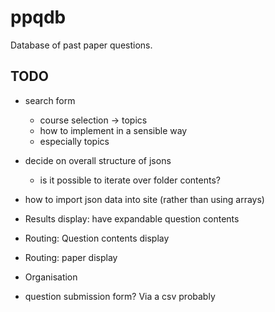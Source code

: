 # ppqdb

Database of past paper questions.

## TODO
- search form
    - course selection -> topics
    - how to implement in a sensible way
    - especially topics
- decide on overall structure of jsons
    - is it possible to iterate over folder contents?
- how to import json data into site (rather than using arrays)
- Results display: have expandable question contents
- Routing: Question contents display
- Routing: paper display
- Organisation

- question submission form? Via a csv probably
